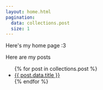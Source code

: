 ```yaml
---
layout: home.html
pagination:
  data: collections.post
  size: 1
---
```


Here's my home page :3

Here are my posts

<ul>
{% for post in collections.post %}
<li><a href="{{ post.url }}">{{ post.data.title }}</a></li>
{% endfor %}
</ul>

